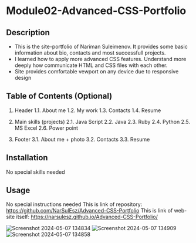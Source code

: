 # Module02-Advanced-CSS-Portfolio

## Description

- This is the site-portfolio of Nariman Suleimenov. It provides some basic information about bio, contacts and most successfull projects.
- I learned how to apply more advanced CSS features. Understand more deeply how communicate HTML and CSS files with each other. 
- Site provides comfortable vewport on any device due to responsive design
## Table of Contents (Optional)

1. Header
    1.1. About me
    1.2. My work
    1.3. Contacts
    1.4. Resume

2. Main skills (projects)
    2.1. Java Script
    2.2. Java
    2.3. Ruby
    2.4. Python
    2.5. MS Excel
    2.6. Power point
3. Footer
    3.1. About me + photo
    3.2. Contacts
    3.3. Resume
    

## Installation

No special skills needed

## Usage

No special instructions needed
This is link of repository: https://github.com/NarSulEsz/Advanced-CSS-Portfolio 
This is link of web-site itself: https://narsulesz.github.io/Advanced-CSS-Portfolio/

![Screenshot 2024-05-07 134834](https://github.com/NarSulEsz/Advanced-CSS-Portfolio/assets/162845160/6a4c5b34-3c1c-4663-97c4-1546265952cb)
![Screenshot 2024-05-07 134909](https://github.com/NarSulEsz/Advanced-CSS-Portfolio/assets/162845160/a3ab8a22-1b78-4bf9-927c-a7770ace4c53)
![Screenshot 2024-05-07 134858](https://github.com/NarSulEsz/Advanced-CSS-Portfolio/assets/162845160/f4f7abfc-fbd2-43d8-bd84-8ab1176f1881)
